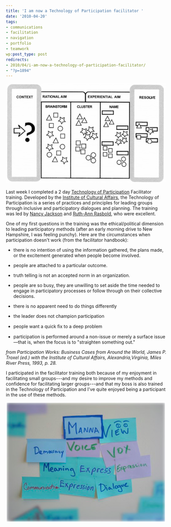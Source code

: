 ```yaml
---
title: 'I am now a Technology of Participation facilitator '
date: '2010-04-20'
tags:
- communications
- facilitation
- navigation
- portfolio
- teamwork
wp:post_type: post
redirects:
- 2010/04/i-am-now-a-technology-of-participation-facilitator/
- "?p=1894"
---
```


[ ![](2010-04-20-I-am-now-a-Technology-of-Participation-facilitator-/Consensus-Workshop-500x314.png "Consensus Workshop") ](2010-04-20-I-am-now-a-Technology-of-Participation-facilitator-/Consensus-Workshop.png)

Last week I completed a 2 day [Technology of Participation](http://www.ica-usa.org/index.php?pr=whatistop) Facilitator training. Developed by the [Institute of Cultural Affairs](http://www.ica-usa.org/index.php), the Technology of Participation is a series of practices and principles for leading groups through inclusive and participatory dialogues and planning. The training was led by [Nancy Jackson](http://www.gammybird.com/) and [Ruth-Ann Rasbold](http://www.donahue.umassp.edu/services/earlyed/headstart/staff), who were excellent.

One of my first questions in the training was the ethical/political dimension to leading participatory methods (after an early morning drive to New Hampshire, I was feeling punchy). Here are the circumstances when participation doesn't work (from the facilitator handbook):

>

>

>

>

- there is no intention of using the information gathered, the plans made, or the excitement generated when people become involved.

>

- people are attached to a particular outcome.

>

- truth telling is not an accepted norm in an organization.

>

- people are so busy, they are unwilling to set aside the time needed to engage in participatory processes or follow through on their collective decisions.

>

- there is no apparent need to do things differently

>

- the leader does not champion participation

>

- people want a quick ﬁx to a deep problem

>

- participation is performed around a non-issue or merely a surface issue—that is, when the focus is to "straighten something out."

>

>

>

_from Participation Works: Business Cases from Around the World, James P. Troxel (ed.) with the Institute of Cultural Affairs, Alexandria,Virginia, Miles River Press, 1993, p. 28._

I participated in the facilitator training both because of my enjoyment in facilitating small groups---and my desire to improve my methods and confidence for facilitating larger groups---and that my boss is also trained in the Technology of Participation and I've quite enjoyed being a participant in the use of these methods.

[ ![](2010-04-20-I-am-now-a-Technology-of-Participation-facilitator-/Manna-500x376.png "Manna") ](2010-04-20-I-am-now-a-Technology-of-Participation-facilitator-/Manna.png)
